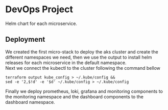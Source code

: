 # DevOps Project 

Helm chart for each microservice.  
## Deployment
We created the first micro-stack to deploy the aks cluster and create the different namespaces we need, then we use the output to install helm releases for each microservice in the default namespace.  
Next we connect the kubectl to the cluster following the command bellow
```shell
terraform output kube_config > ~/.kube/config &&
sed -e '2,$!d' -e '$d' ~/.kube/config > ~/.kube/config 
```
Finally we deploy prometheus, loki, grafana and monitoring components to the monitoring namespace and the dashboard components to the dashboard namespace.
